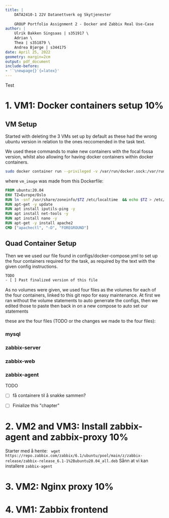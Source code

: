 ```yaml
---
title: |
    DATA2410-1 22V Datanettverk og Skytjenester
    
    GROUP Portfolio Assignment 2 - Docker and Zabbix Real Use-Case
author: | 
    Ulrik Bakken Singsaas | s351917 \
    Adrian \
    Thea | s351879 \
    Andrea Bjørge | s344175
date: April 25, 2022
geometry: margin=2cm
output: pdf_document
include-before:
- '`\newpage{}`{=latex}'
---
```


<!--  command to run: 
pandoc rapport.md -s -o rapport.pdf --pdf-engine=xelatex --variable monofont="SFMono Nerd Font Mono" --toc --highlight-style=tango

to run a docker container
docker exec -it <container-id> bash
 -->

Test

# 1. VM1: Docker containers setup 10%

## VM Setup

Started with deleting the 3 VMs set up by default as these had the wrong ubuntu version in relation to the ones reccomended in the task text.

We used these commands to make new containers with the focal fossa version, whilst also allowing for having docker containers within docker containers.

```bash
sudo docker container run --privileged -v /var/run/docker.sock:/var/run/docker.sock -p 8080:80 -d vm_image
```

where `vm_image` was made from this Dockerfile:

<!-- 
TODO
- [ ] update this dockerfile to match not having apache
-->

```dockerfile
FROM ubuntu:20.04
ENV TZ=Europe/Oslo
RUN ln -snf /usr/share/zoneinfo/$TZ /etc/localtime  && echo $TZ > /etc/timezone
RUN apt-get -y update
RUN apt install iputils-ping -y
RUN apt install net-tools -y
RUN apt install nano -y
RUN apt-get -y install apache2
CMD ["apachectl", "-D", "FOREGROUND"]
```

## Quad Container Setup

Then we we used our file found in configs/docker-compose.yml to set up the four containers required for the task, as required by the text with the given config instructions.

```bash
TODO
- [ ] Past finalized version of this file
```

As no volumes were given, we used four files as the volumes for each of the four containers, linked to this git repo for easy maintenance. At first we ran without the volume statements to auto generrate the configs, then we edited those to paste then back in on a new compose to auto set our statements

 these are the four files (TODO or the changes we made to the four files):

<!-- 
TODO 
- [ ] prune comments from the files to make them wayyyyy shorter
- [ ] insert these four files
 -->

### mysql

### zabbix-server

### zabbix-web

### zabbix-agent

TODO
- [ ] få containere til å snakke sammen?
- [ ] Finialize this "chapter"



# 2. VM2 and VM3: Install zabbix-agent and zabbix-proxy 10%

Starter med å hente: ` wget https://repo.zabbix.com/zabbix/6.1/ubuntu/pool/main/z/zabbix-release/zabbix-release_6.1-1%2Bubuntu20.04_all.deb`
Sånn at vi kan installere `zabbix-agent`

<!-- det er feil versjon av liblap og libssl på docker containeren på intel1 som gjør at vi ikke får installert ``zabbix-agent`` -->


# 3. VM2: Nginx proxy 10%
# 4. VM1: Zabbix frontend 
